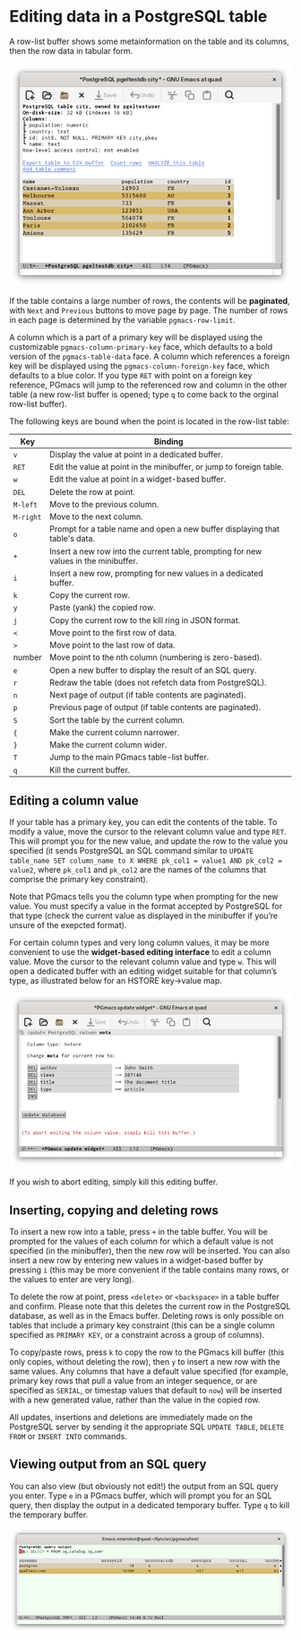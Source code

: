 # Editing data in a PostgreSQL table

A row-list buffer shows some metainformation on the table and its columns, then the row data in tabular form.

![Screenshot table](img/screenshot-table.png)

If the table contains a large number of rows, the contents will be **paginated**, with `Next` and
`Previous` buttons to move page by page. The number of rows in each page is determined by the
variable `pgmacs-row-limit`.

A column which is a part of a primary key will be displayed using the customizable
`pgmacs-column-primary-key` face, which defaults to a bold version of the `pgmacs-table-data` face.
A column which references a foreign key will be displayed using the `pgmacs-column-foreign-key`
face, which defaults to a blue color. If you type `RET` with point on a foreign key reference,
PGmacs will jump to the referenced row and column in the other table (a new row-list buffer is
opened; type `q` to come back to the orginal row-list buffer).

The following keys are bound when the point is located in the row-list table:

| Key         | Binding                                                                              |
|-------------|--------------------------------------------------------------------------------------|
| `v`         | Display the value at point in a dedicated buffer.                                    |
| `RET`       | Edit the value at point in the minibuffer, or jump to foreign table.                 |
| `w`         | Edit the value at point in a widget-based buffer.                                    |
| `DEL`       | Delete the row at point.                                                             |
| `M-left`    | Move to the previous column.                                                         |
| `M-right`   | Move to the next column.                                                             |
| `o`         | Prompt for a table name and open a new buffer displaying that table's data.          |
| `+`         | Insert a new row into the current table, prompting for new values in the minibuffer. |
| `i`         | Insert a new row, prompting for new values in a dedicated buffer.                    |
| `k`         | Copy the current row.                                                                |
| `y`         | Paste (yank) the copied row.                                                         |
| `j`         | Copy the current row to the kill ring in JSON format.                                |
| `<`         | Move point to the first row of data.                                                 |
| `>`         | Move point to the last row of data.                                                  |
| number      | Move point to the nth column (numbering is zero-based).                              |
| `e`         | Open a new buffer to display the result of an SQL query.                             |
| `r`         | Redraw the table (does not refetch data from PostgreSQL).                            |
| `n`         | Next page of output (if table contents are paginated).                               |
| `p`         | Previous page of output (if table contents are paginated).                           |
| `S`         | Sort the table by the current column.                                                |
| `{`         | Make the current column narrower.                                                    |
| `}`         | Make the current column wider.                                                       |
| `T`         | Jump to the main PGmacs table-list buffer.                                           |
| `q`         | Kill the current buffer.                                                             |


## Editing a column value

If your table has a primary key, you can edit the contents of the table. To modify a value, move the
cursor to the relevant column value and type `RET`. This will prompt you for the new value, and
update the row to the value you specified (it sends PostgreSQL an SQL command similar to `UPDATE
table_name SET column_name to X WHERE pk_col1 = value1 AND pk_col2 = value2`, where `pk_col1` and
`pk_col2` are the names of the columns that comprise the primary key constraint).

Note that PGmacs tells you the column type when prompting for the new value. You must specify a
value in the format accepted by PostgreSQL for that type (check the current value as displayed in the
minibuffer if you’re unsure of the exepcted format).

For certain column types and very long column values, it may be more convenient to use the
**widget-based editing interface** to edit a column value. Move the cursor to the relevant column value
and type `w`. This will open a dedicated buffer with an editing widget suitable for that column’s
type, as illustrated below for an HSTORE key->value map.

![Screenshot of hstore editing widget](img/screenshot-widget-hstore.png)

If you wish to abort editing, simply kill this editing buffer.



## Inserting, copying and deleting rows

To insert a new row into a table, press `+` in the table buffer. You will be prompted for the values
of each column for which a default value is not specified (in the minibuffer), then the new row will
be inserted. You can also insert a new row by entering new values in a widget-based buffer by
pressing `i` (this may be more convenient if the table contains many rows, or the values to enter
are very long).

To delete the row at point, press `<delete>` or `<backspace>` in a table buffer and confirm. Please
note that this deletes the current row in the PostgreSQL database, as well as in the Emacs buffer.
Deleting rows is only possible on tables that include a primary key constraint (this can be a single
column specified as `PRIMARY KEY`, or a constraint across a group of columns).

To copy/paste rows, press `k` to copy the row to the PGmacs kill buffer (this only copies, without
deleting the row), then `y` to insert a new row with the same values. Any columns that have a
default value specified (for example, primary key rows that pull a value from an integer sequence,
or are specified as `SERIAL`, or timestap values that default to `now`) will be inserted with a new
generated value, rather than the value in the copied row.

All updates, insertions and deletions are immediately made on the PostgreSQL server by sending it
the appropriate SQL `UPDATE TABLE`, `DELETE FROM` or `INSERT INTO` commands. 



## Viewing output from an SQL query

You can also view (but obviously not edit!) the output from an SQL query you enter. Type `e` in a
PGmacs buffer, which will prompt you for an SQL query, then display the output in a dedicated
temporary buffer. Type `q` to kill the temporary buffer.

![Screenshot table](img/screenshot-sql-query.png)
